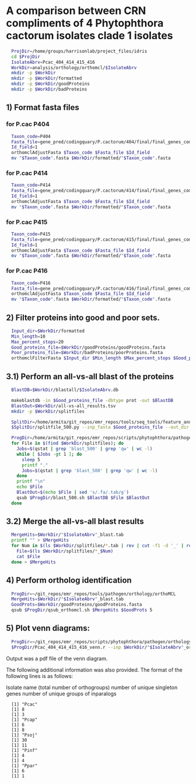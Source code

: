 # A comparison between CRN compliments of 4 Phytophthora cactorum isolates clade 1 isolates


```bash
  ProjDir=/home/groups/harrisonlab/project_files/idris
  cd $ProjDir
  IsolateAbrv=Pcac_404_414_415_416
  WorkDir=analysis/orthology/orthomcl/$IsolateAbrv
  mkdir -p $WorkDir
  mkdir -p $WorkDir/formatted
  mkdir -p $WorkDir/goodProteins
  mkdir -p $WorkDir/badProteins  
```

## 1) Format fasta files

### for P.cac P404
```bash
  Taxon_code=P404
  Fasta_file=gene_pred/codingquary/P.cactorum/404/final/final_genes_combined.pep.fasta
  Id_field=1
  orthomclAdjustFasta $Taxon_code $Fasta_file $Id_field
  mv "$Taxon_code".fasta $WorkDir/formatted/"$Taxon_code".fasta
```

### for P.cac P414
```bash
  Taxon_code=P414
  Fasta_file=gene_pred/codingquary/P.cactorum/414/final/final_genes_combined.pep.fasta
  Id_field=1
  orthomclAdjustFasta $Taxon_code $Fasta_file $Id_field
  mv "$Taxon_code".fasta $WorkDir/formatted/"$Taxon_code".fasta
```

### for P.cac P415
```bash
  Taxon_code=P415
  Fasta_file=gene_pred/codingquary/P.cactorum/415/final/final_genes_combined.pep.fasta
  Id_field=1
  orthomclAdjustFasta $Taxon_code $Fasta_file $Id_field
  mv "$Taxon_code".fasta $WorkDir/formatted/"$Taxon_code".fasta
```

### for P.cac P416
```bash
  Taxon_code=P416
  Fasta_file=gene_pred/codingquary/P.cactorum/416/final/final_genes_combined.pep.fasta
  orthomclAdjustFasta $Taxon_code $Fasta_file $Id_field
  mv "$Taxon_code".fasta $WorkDir/formatted/"$Taxon_code".fasta
```

## 2) Filter proteins into good and poor sets.

```bash
  Input_dir=$WorkDir/formatted
  Min_length=10
  Max_percent_stops=20
  Good_proteins_file=$WorkDir/goodProteins/goodProteins.fasta
  Poor_proteins_file=$WorkDir/badProteins/poorProteins.fasta
  orthomclFilterFasta $Input_dir $Min_length $Max_percent_stops $Good_proteins_file $Poor_proteins_file
```

## 3.1) Perform an all-vs-all blast of the proteins

```bash
  BlastDB=$WorkDir/blastall/$IsolateAbrv.db

  makeblastdb -in $Good_proteins_file -dbtype prot -out $BlastDB
  BlastOut=$WorkDir/all-vs-all_results.tsv
  mkdir -p $WorkDir/splitfiles

  SplitDir=/home/armita/git_repos/emr_repos/tools/seq_tools/feature_annotation/signal_peptides
  $SplitDir/splitfile_500.py --inp_fasta $Good_proteins_file --out_dir $WorkDir/splitfiles --out_base goodProteins

  ProgDir=/home/armita/git_repos/emr_repos/scripts/phytophthora/pathogen/orthology  
  for File in $(find $WorkDir/splitfiles); do
    Jobs=$(qstat | grep 'blast_500' | grep 'qw' | wc -l)
    while [ $Jobs -gt 1 ]; do
      sleep 5
      printf "."
      Jobs=$(qstat | grep 'blast_500' | grep 'qw' | wc -l)
    done
    printf "\n"
    echo $File
    BlastOut=$(echo $File | sed 's/.fa/.tab/g')
    qsub $ProgDir/blast_500.sh $BlastDB $File $BlastOut
  done
```

## 3.2) Merge the all-vs-all blast results  
```bash  
  MergeHits=$WorkDir/"$IsolateAbrv"_blast.tab
  printf "" > $MergeHits
  for Num in $(ls $WorkDir/splitfiles/*.tab | rev | cut -f1 -d '_' | rev | sort -n); do
    File=$(ls $WorkDir/splitfiles/*_$Num)
    cat $File
  done > $MergeHits
```

## 4) Perform ortholog identification

```bash
  ProgDir=~/git_repos/emr_repos/tools/pathogen/orthology/orthoMCL
  MergeHits=$WorkDir/"$IsolateAbrv"_blast.tab
  GoodProts=$WorkDir/goodProteins/goodProteins.fasta
  qsub $ProgDir/qsub_orthomcl.sh $MergeHits $GoodProts 5
```

## 5) Plot venn diagrams:
<!--
 ```bash
  ProgDir=~/git_repos/emr_repos/tools/pathogen/orthology/venn_diagrams
  $ProgDir/venn_diag_4_way.r --inp $WorkDir/"$IsolateAbrv"_orthogroups.tab --out $WorkDir/"$IsolateAbrv"_orthogroups.pdf
```
-->

```bash
  ProgDir=~/git_repos/emr_repos/scripts/phytophthora/pathogen/orthology
  $ProgDir/Pcac_404_414_415_416_venn.r --inp $WorkDir/"$IsolateAbrv"_orthogroups.tab --out $WorkDir/"$IsolateAbrv"_orthogroups.pdf
```


Output was a pdf file of the venn diagram.

The following additional information was also provided. The format of the
following lines is as follows:

Isolate name (total number of orthogroups)
number of unique singleton genes
number of unique groups of inparalogs

```
  [1] "Pcac"
  [1] 8
  [1] 3
  [1] "Pcap"
  [1] 6
  [1] 8
  [1] "Psoj"
  [1] 30
  [1] 11
  [1] "Pinf"
  [1] 4
  [1] 4
  [1] "Ppar"
  [1] 6
  [1] 1
```
